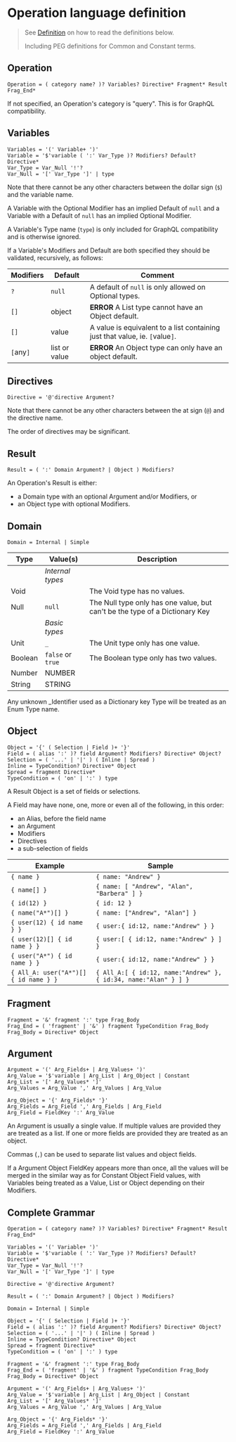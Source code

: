 # Operation language definition

> See [Definition](Definition.md) on how to read the definitions below.
>
> Including PEG definitions for Common and Constant terms.

## Operation

```PEG
Operation = ( category name? )? Variables? Directive* Fragment* Result Frag_End*
```

If not specified, an Operation's category is "query". This is for GraphQL compatibility.

## Variables

```PEG
Variables = '(' Variable+ ')'
Variable = '$'variable ( ':' Var_Type )? Modifiers? Default? Directive*
Var_Type = Var_Null '!'?
Var_Null = '[' Var_Type ']' | type
```

Note that there cannot be any other characters between the dollar sign (`$`) and the variable name.

A Variable with the Optional Modifier has an implied Default of `null` and a Variable with a Default of `null` has an implied Optional Modifier.

A Variable's Type name (`type`) is only included for GraphQL compatibility and is otherwise ignored.

If a Variable's Modifiers and Default are both specified they should be validated, recursively, as follows:

| Modifiers | Default       | Comment                                                                      |
| --------- | ------------- | ---------------------------------------------------------------------------- |
| `?`       | `null`        | A default of `null` is only allowed on Optional types.                       |
| `[]`      | object        | **ERROR** A List type cannot have an Object default.                         |
| `[]`      | value         | A value is equivalent to a list containing just that value, ie. `[`value`]`. |
| `[`any`]` | list or value | **ERROR** An Object type can only have an object default.                    |

## Directives

```PEG
Directive = '@'directive Argument?
```

Note that there cannot be any other characters between the at sign (`@`) and the directive name.

The order of directives may be significant.

## Result

```PEG
Result = ( ':' Domain Argument? | Object ) Modifiers?
```

An Operation's Result is either:

- a Domain type with an optional Argument and/or Modifiers, or
- an Object type with optional Modifiers.

## Domain

```PEG
Domain = Internal | Simple
```

| Type    | Value(s)          | Description                                                                 |
| ------- | ----------------- | --------------------------------------------------------------------------- |
|         | _Internal types_  |
| Void    |                   | The Void type has no values.                                                |
| Null    | `null`            | The Null type only has one value, but can't be the type of a Dictionary Key |
|         | _Basic types_     |
| Unit    | `_`               | The Unit type only has one value.                                           |
| Boolean | `false` or `true` | The Boolean type only has two values.                                       |
| Number  | NUMBER            |                                                                             |
| String  | STRING            |                                                                             |

Any unknown \_Identifier used as a Dictionary key Type will be treated as an Enum Type name.

## Object

```PEG
Object = '{' ( Selection | Field )+ '}'
Field = ( alias ':' )? field Argument? Modifiers? Directive* Object?
Selection = ( '...' | '|' ) ( Inline | Spread )
Inline = TypeCondition? Directive* Object
Spread = fragment Directive*
TypeCondition = ( 'on' | ':' ) type
```

A Result Object is a set of fields or selections.

A Field may have none, one, more or even all of the following, in this order:

- an Alias, before the field name
- an Argument
- Modifiers
- Directives
- a sub-selection of fields

| Example                               | Sample                                                           |
| ------------------------------------- | ---------------------------------------------------------------- |
| `{ name }`                            | `{ name: "Andrew" }`                                             |
| `{ name[] }`                          | `{ name: [ "Andrew", "Alan", "Barbera" ] }`                      |
| `{ id(12) }`                          | `{ id: 12 }`                                                     |
| `{ name("A*")[] }`                    | `{ name: ["Andrew", "Alan"] }`                                   |
| `{ user(12) { id name } }`            | `{ user:{ id:12, name:"Andrew" } }`                              |
| `{ user(12)[] { id name } }`          | `{ user:[ { id:12, name:"Andrew" } ] }`                          |
| `{ user("A*") { id name } }`          | `{ user:{ id:12, name:"Andrew" } }`                              |
| `{ All_A: user("A*")[] { id name } }` | `{ All_A:[ { id:12, name:"Andrew" }, { id:34, name:"Alan" } ] }` |

## Fragment

```PEG
Fragment = '&' fragment ':' type Frag_Body
Frag_End = ( 'fragment' | '&' ) fragment TypeCondition Frag_Body
Frag_Body = Directive* Object
```

## Argument

```PEG
Argument = '(' Arg_Fields+ | Arg_Values+ ')'
Arg_Value = '$'variable | Arg_List | Arg_Object | Constant
Arg_List = '[' Arg_Values* ']'
Arg_Values = Arg_Value ',' Arg_Values | Arg_Value

Arg_Object = '{' Arg_Fields* '}'
Arg_Fields = Arg_Field ',' Arg_Fields | Arg_Field
Arg_Field = FieldKey ':' Arg_Value
```

An Argument is usually a single value. If multiple values are provided they are treated as a list. If one or more fields are provided they are treated as an object.

Commas (`,`) can be used to separate list values and object fields.

If a Argument Object FieldKey appears more than once, all the values will be merged in the similar way as for Constant Object Field values, with Variables being treated as a Value, List or Object depending on their Modifiers.

## Complete Grammar

```PEG
Operation = ( category name? )? Variables? Directive* Fragment* Result Frag_End*

Variables = '(' Variable+ ')'
Variable = '$'variable ( ':' Var_Type )? Modifiers? Default? Directive*
Var_Type = Var_Null '!'?
Var_Null = '[' Var_Type ']' | type

Directive = '@'directive Argument?

Result = ( ':' Domain Argument? | Object ) Modifiers?

Domain = Internal | Simple

Object = '{' ( Selection | Field )+ '}'
Field = ( alias ':' )? field Argument? Modifiers? Directive* Object?
Selection = ( '...' | '|' ) ( Inline | Spread )
Inline = TypeCondition? Directive* Object
Spread = fragment Directive*
TypeCondition = ( 'on' | ':' ) type

Fragment = '&' fragment ':' type Frag_Body
Frag_End = ( 'fragment' | '&' ) fragment TypeCondition Frag_Body
Frag_Body = Directive* Object

Argument = '(' Arg_Fields+ | Arg_Values+ ')'
Arg_Value = '$'variable | Arg_List | Arg_Object | Constant
Arg_List = '[' Arg_Values* ']'
Arg_Values = Arg_Value ',' Arg_Values | Arg_Value

Arg_Object = '{' Arg_Fields* '}'
Arg_Fields = Arg_Field ',' Arg_Fields | Arg_Field
Arg_Field = FieldKey ':' Arg_Value

```
